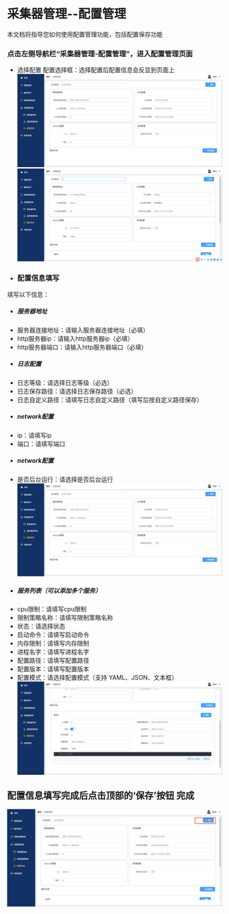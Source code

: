 # 采集器管理--配置管理
本文档将指导您如何使用配置管理功能，包括配置保存功能
### 点击左侧导航栏“采集器管理-配置管理”，进入配置管理页面
- 选择配置
配置选择框：选择配置后配置信息会反显到页面上
![alt text](image-7.png)
![alt text](image-8.png)
- ### 配置信息填写
填写以下信息：
- ##### 服务器地址
- 服务器连接地址：请输入服务器连接地址（必填）
- http服务器ip：请输入http服务器ip（必填）
- http服务器端口：请输入http服务器端口（必填）
- ##### 日志配置
- 日志等级：请选择日志等级（必选）
- 日志保存路径：请选择日志保存路径（必选）
- 日志自定义路径：请填写日志自定义路径（填写后按自定义路径保存）
- ##### network配置
- ip：请填写ip
- 端口：请填写端口
- ##### network配置
- 是否后台运行：请选择是否后台运行
![alt text](image-9.png)
- ##### 服务列表（可以添加多个服务）
- cpu限制：请填写cpu限制
- 限制策略名称：请填写限制策略名称
- 状态：请选择状态
- 启动命令：请填写启动命令
- 内存限制：请填写内存限制
- 进程名字：请填写进程名字
- 配置路径：请填写配置路径
- 配置版本：请填写配置版本
- 配置模式：请选择配置模式（支持 YAML、JSON、文本框）
  ![alt text](image-10.png)

## 配置信息填写完成后点击顶部的‘保存’按钮 完成
![alt text](image-11.png)